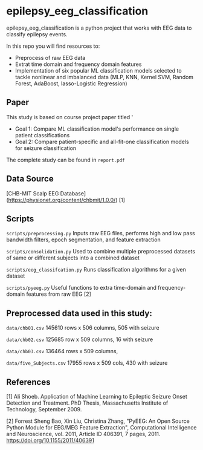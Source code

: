# epilepsy_eeg_classification

epilepsy_eeg_classification is a python project that works with EEG data to classify epilepsy events. 

In this repo you will find resources to:
* Preprocess of raw EEG data
* Extrat time domain and frequency domain features
* Implementation of six popular ML classification models selected to tackle nonlinear and imbalanced data (MLP, KNN, Kernel SVM, Random Forest, AdaBoost, lasso-Logistic Regression)

## Paper 
This study is based on course project paper titled '
* Goal 1: Compare ML classification model's performance on single patient classifications
* Goal 2: Compare patient-specific and all-fit-one classification models for seizure classification

The complete study can be found in `report.pdf`

## Data Source
[CHB-MIT Scalp EEG Database] (https://physionet.org/content/chbmit/1.0.0/) [1]

## Scripts
`scripts/preprocessing.py` Inputs raw EEG files, performs high and low pass bandwidth filters, epoch segmentation, and feature extraction

`scripts/consolidation.py` Used to combine multiple preprocessed datasets of same or different subjects into a combined dataset 

`scripts/eeg_classifcation.py` Runs classification algorithms for a given dataset

`scripts/pyeeg.py` Useful functions to extra time-domain and frequency-domain features from raw EEG [2]

## Preprocessed data used in this study:

`data/chb01.csv` 145610 rows x 506 columns, 505 with seizure

`data/chb02.csv` 125685 row x 509 columns, 16 with seizure 

`data/chb03.csv` 136464 rows x 509 columns,

`data/five_Subjects.csv` 17955 rows x 509 cols, 430 with seizure

## References
[1] Ali Shoeb. Application of Machine Learning to Epileptic Seizure Onset Detection and Treatment. PhD Thesis, Massachusetts Institute of Technology, September 2009.

[2] Forrest Sheng Bao, Xin Liu, Christina Zhang, "PyEEG: An Open Source Python Module for EEG/MEG Feature Extraction", Computational Intelligence and Neuroscience, vol. 2011, Article ID 406391, 7 pages, 2011. https://doi.org/10.1155/2011/406391

